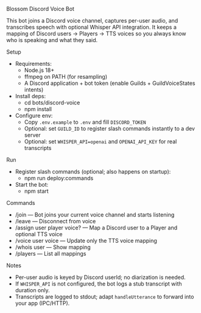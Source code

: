 Blossom Discord Voice Bot

This bot joins a Discord voice channel, captures per-user audio, and transcribes speech with optional Whisper API integration. It keeps a mapping of Discord users → Players → TTS voices so you always know who is speaking and what they said.

Setup

- Requirements:
  - Node.js 18+
  - ffmpeg on PATH (for resampling)
  - A Discord application + bot token (enable Guilds + GuildVoiceStates intents)
- Install deps:
  - cd bots/discord-voice
  - npm install
- Configure env:
  - Copy `.env.example` to `.env` and fill `DISCORD_TOKEN`
  - Optional: set `GUILD_ID` to register slash commands instantly to a dev server
  - Optional: set `WHISPER_API=openai` and `OPENAI_API_KEY` for real transcripts

Run

- Register slash commands (optional; also happens on startup):
  - npm run deploy:commands
- Start the bot:
  - npm start

Commands

- /join — Bot joins your current voice channel and starts listening
- /leave — Disconnect from voice
- /assign user player voice? — Map a Discord user to a Player and optional TTS voice
- /voice user voice — Update only the TTS voice mapping
- /whois user — Show mapping
- /players — List all mappings

Notes

- Per-user audio is keyed by Discord userId; no diarization is needed.
- If `WHISPER_API` is not configured, the bot logs a stub transcript with duration only.
- Transcripts are logged to stdout; adapt `handleUtterance` to forward into your app (IPC/HTTP).

